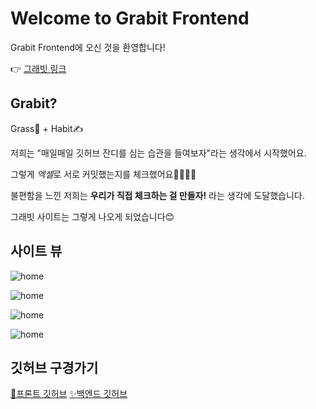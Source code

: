 # Welcome to Grabit Frontend

Grabit Frontend에 오신 것을 환영합니다!

👉 [그래빗 링크](https://teamgrabit.github.io/Grabit_frontend/)
## Grabit?

Grass🌱 + Habit✍

저희는 "매일매일 깃허브 잔디를 심는 습관을 들여보자"라는 생각에서 시작했어요.

그렇게 *엑셀*로 서로 커밋했는지를 체크했어요🤦‍♀️🤦‍♂️

불편함을 느낀 저희는 **우리가 직접 체크하는 걸 만들자!** 라는 생각에 도달했습니다.

그래빗 사이트는 그렇게 나오게 되었습니다😊

## 사이트 뷰

![home]('https://raw.githubusercontent.com/TeamGrabit/Grabit_frontend/develop/public/images/[Readme]Home.png')

![home]('https://raw.githubusercontent.com/TeamGrabit/Grabit_frontend/develop/public/images/[Readme]ChallengeDetail.png')

![home]('https://raw.githubusercontent.com/TeamGrabit/Grabit_frontend/develop/public/images/[Readme]ChallengeSetting.png')

![home]('https://raw.githubusercontent.com/TeamGrabit/Grabit_frontend/develop/public/images/[Readme]ChallengeApprove.png')

## 깃허브 구경가기

[🎈프론트 깃허브](https://github.com/TeamGrabit/Grabit_frontend) [✨백엔드 깃허브](https://github.com/TeamGrabit/Grabit_backend)